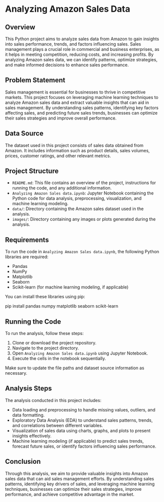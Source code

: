 # Analyzing Amazon Sales Data

## Overview

This Python project aims to analyze sales data from Amazon to gain insights into sales performance, trends, and factors influencing sales. Sales management plays a crucial role in commercial and business enterprises, as it helps in meeting competition, reducing costs, and increasing profits. By analyzing Amazon sales data, we can identify patterns, optimize strategies, and make informed decisions to enhance sales performance.

## Problem Statement

Sales management is essential for businesses to thrive in competitive markets. This project focuses on leveraging machine learning techniques to analyze Amazon sales data and extract valuable insights that can aid in sales management. By understanding sales patterns, identifying key factors affecting sales, and predicting future sales trends, businesses can optimize their sales strategies and improve overall performance.

## Data Source

The dataset used in this project consists of sales data obtained from Amazon. It includes information such as product details, sales volumes, prices, customer ratings, and other relevant metrics. 
## Project Structure

- `README.md`: This file contains an overview of the project, instructions for running the code, and any additional information.
- `Analyzing Amazon Sales data.ipynb`: Jupyter Notebook containing the Python code for data analysis, preprocessing, visualization, and machine learning modeling.
- `data/`: Directory containing the Amazon sales dataset used in the analysis.
- `images/`: Directory containing any images or plots generated during the analysis.

## Requirements

To run the code in `Analyzing Amazon Sales data.ipynb`, the following Python libraries are required:

- Pandas
- NumPy
- Matplotlib
- Seaborn
- Scikit-learn (for machine learning modeling, if applicable)

You can install these libraries using pip:

pip install pandas numpy matplotlib seaborn scikit-learn


## Running the Code

To run the analysis, follow these steps:

1. Clone or download the project repository.
2. Navigate to the project directory.
3. Open `Analyzing Amazon Sales data.ipynb` using Jupyter Notebook.
4. Execute the cells in the notebook sequentially.

Make sure to update the file paths and dataset source information as necessary.

## Analysis Steps

The analysis conducted in this project includes:

- Data loading and preprocessing to handle missing values, outliers, and data formatting.
- Exploratory Data Analysis (EDA) to understand sales patterns, trends, and correlations between different variables.
- Visualization of sales data using charts, graphs, and plots to present insights effectively.
- Machine learning modeling (if applicable) to predict sales trends, forecast future sales, or identify factors influencing sales performance.

## Conclusion

Through this analysis, we aim to provide valuable insights into Amazon sales data that can aid sales management efforts. By understanding sales patterns, identifying key drivers of sales, and leveraging machine learning techniques, businesses can optimize their sales strategies, improve performance, and achieve competitive advantage in the market.


